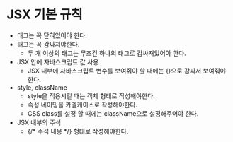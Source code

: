 # JSX 기본 규칙
- 태그는 꼭 닫혀있어야 한다.
- 태그는 꼭 감싸져야한다.
  - 두 개 이상의 태그는 무조건 하나의 태그로 감싸져있어야 한다.
- JSX 안에 자바스크립트 값 사용
  - JSX 내부에 자바스크립트 변수를 보여줘야 할 때에는 {}으로 감싸서 보여줘야한다.
- style, className
  - style을 적용시킬 때는 객체 형태로 작성해야한다.
  - 속성 네이밍을 카멜케이스로 작성해야한다.
  - CSS class를 설정 할 때에는 className으로 설정해주어야 한다.
- JSX 내부의 주석
  - {/* 주석 내용 */} 형태로 작성해야한다.
